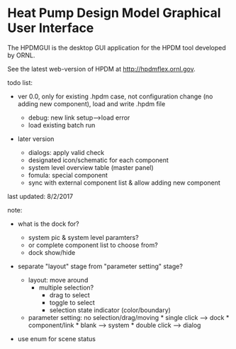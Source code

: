 # Heat Pump Design Model Graphical User Interface

The HPDMGUI is the desktop GUI application for the HPDM tool developed by ORNL.

See the latest web-version of HPDM at http://hpdmflex.ornl.gov.

todo list:

* ver 0.0, only for existing .hpdm case, not configuration change (no adding new component), load and write .hpdm file
	* debug: new link setup-->load error
	* load existing batch run
	
* later version
	* dialogs: apply valid check
	* designated icon/schematic for each component
	* system level overview table (master panel)
	* fomula: special component
	* sync with external component list & allow adding new component

	
last updated: 8/2/2017


note:
* what is the dock for?
	* system pic & system level paramters?
	* or complete component list to choose from?
	* dock show/hide

* separate "layout" stage from "parameter setting" stage?
	* layout: move around
		* multiple selection?
			* drag to select
			* toggle to select
			* selection state indicator (color/boundary)
	* parameter setting: no selection/drag/moving
			* single click --> dock
				* component/link
				* blank --> system
			* double click --> dialog

* use enum for scene status